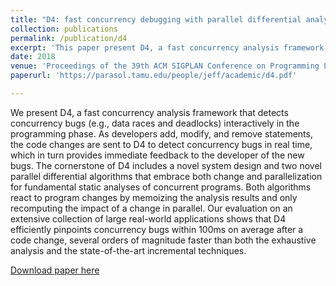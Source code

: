 ```yaml
---
title: "D4: fast concurrency debugging with parallel differential analysis"
collection: publications
permalink: /publication/d4
excerpt: 'This paper present D4, a fast concurrency analysis framework that detects concurrency bugs interactively in the programming phase.'
date: 2018
venue: 'Proceedings of the 39th ACM SIGPLAN Conference on Programming Language Design and Implementation (PLDI).'
paperurl: 'https://parasol.tamu.edu/people/jeff/academic/d4.pdf'

---
```

We present D4, a fast concurrency analysis framework that
detects concurrency bugs (e.g., data races and deadlocks)
interactively in the programming phase. As developers add,
modify, and remove statements, the code changes are sent
to D4 to detect concurrency bugs in real time, which in
turn provides immediate feedback to the developer of the
new bugs. The cornerstone of D4 includes a novel system
design and two novel parallel differential algorithms that
embrace both change and parallelization for fundamental
static analyses of concurrent programs. Both algorithms
react to program changes by memoizing the analysis results
and only recomputing the impact of a change in parallel.
Our evaluation on an extensive collection of large real-world
applications shows that D4 efficiently pinpoints concurrency
bugs within 100ms on average after a code change, several
orders of magnitude faster than both the exhaustive analysis
and the state-of-the-art incremental techniques.

[Download paper here](https://parasol.tamu.edu/people/jeff/academic/d4.pdf)
